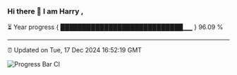 ### Hi there 👋 I am Harry , 

⏳ Year progress { ████████████████████████████▁▁ } 96.09 %

---

⏰ Updated on Tue, 17 Dec 2024 16:52:19 GMT

![Progress Bar CI](https://github.com/duykhang68/duykhang68/workflows/Progress%20Bar%20CI/badge.svg)
